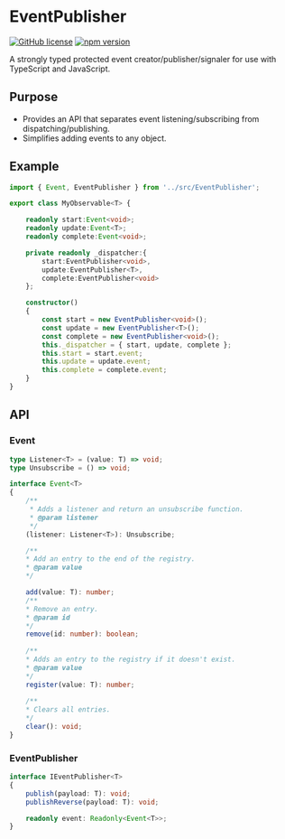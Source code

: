 # EventPublisher

[![GitHub license](https://img.shields.io/badge/license-MIT-blue.svg?style=flat-square)](https://github.com/electricessence/EventPublisher/blob/master/LICENSE)
[![npm version](https://img.shields.io/npm/v/subscribableevent.svg?style=flat-square)](https://www.npmjs.com/package/event-publisher)

A strongly typed protected event creator/publisher/signaler for use with TypeScript and JavaScript.

## Purpose
* Provides an API that separates event listening/subscribing from dispatching/publishing.
* Simplifies adding events to any object.

## Example
```ts
import { Event, EventPublisher } from '../src/EventPublisher';

export class MyObservable<T> {

	readonly start:Event<void>;
	readonly update:Event<T>;
	readonly complete:Event<void>;

	private readonly _dispatcher:{
		start:EventPublisher<void>,
		update:EventPublisher<T>,
		complete:EventPublisher<void>
	};

	constructor()
	{
		const start = new EventPublisher<void>();
		const update = new EventPublisher<T>();
		const complete = new EventPublisher<void>();
		this._dispatcher = { start, update, complete };
		this.start = start.event;
		this.update = update.event;
		this.complete = complete.event;
	}
}
```

## API

### Event
```ts
type Listener<T> = (value: T) => void;
type Unsubscribe = () => void;

interface Event<T>
{
	/**
	 * Adds a listener and return an unsubscribe function.
	 * @param listener
	 */
	(listener: Listener<T>): Unsubscribe;

	/**
	* Add an entry to the end of the registry.
	* @param value
	*/

	add(value: T): number;
	/**
	* Remove an entry.
	* @param id
	*/
	remove(id: number): boolean;
	
	/**
	* Adds an entry to the registry if it doesn't exist.
	* @param value
	*/
	register(value: T): number;
	
	/**
	* Clears all entries.
	*/
	clear(): void;
}
```

### EventPublisher
```ts
interface IEventPublisher<T>
{
	publish(payload: T): void;
	publishReverse(payload: T): void;

	readonly event: Readonly<Event<T>>;
}
```
